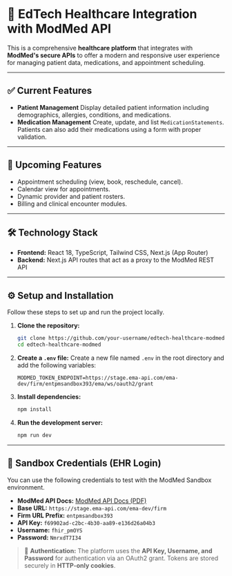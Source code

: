 # 🏥 EdTech Healthcare Integration with ModMed API

This is a comprehensive **healthcare platform** that integrates with **ModMed's secure APIs** to offer a modern and responsive user experience for managing patient data, medications, and appointment scheduling.

-----

## ✅ Current Features

  * **Patient Management**
    Display detailed patient information including demographics, allergies, conditions, and medications.
  * **Medication Management**
    Create, update, and list `MedicationStatements`. Patients can also add their medications using a form with proper validation.

-----

## 📅 Upcoming Features

  * Appointment scheduling (view, book, reschedule, cancel).
  * Calendar view for appointments.
  * Dynamic provider and patient rosters.
  * Billing and clinical encounter modules.

-----

## 🛠️ Technology Stack

  * **Frontend:** React 18, TypeScript, Tailwind CSS, Next.js (App Router)
  * **Backend:** Next.js API routes that act as a proxy to the ModMed REST API

-----

## ⚙️ Setup and Installation

Follow these steps to set up and run the project locally.

1.  **Clone the repository:**
    ```bash
    git clone https://github.com/your-username/edtech-healthcare-modmed.git
    cd edtech-healthcare-modmed
    ```
2.  **Create a `.env` file:**
    Create a new file named `.env` in the root directory and add the following variables:
    ```env
    MODMED_TOKEN_ENDPOINT=https://stage.ema-api.com/ema-dev/firm/entpmsandbox393/ema/ws/oauth2/grant
    ```
3.  **Install dependencies:**
    ```bash
    npm install
    ```
4.  **Run the development server:**
    ```bash
    npm run dev
    ```

-----

## 🔑 Sandbox Credentials (EHR Login)

You can use the following credentials to test with the ModMed Sandbox environment.

  * **ModMed API Docs:** [ModMed API Docs (PDF)](https://www.modmed.com/wp-content/uploads/2023/04/MMI-API-Documentation-April-2023.pdf)
  * **Base URL:** `https://stage.ema-api.com/ema-dev/firm`
  * **Firm URL Prefix:** `entpmsandbox393`
  * **API Key:** `f69902ad-c2bc-4b30-aa89-e136d26a04b3`
  * **Username:** `fhir_pmOYS`
  * **Password:** `NmrxdT7I34`

> 🔐 **Authentication:** The platform uses the **API Key, Username, and Password** for authentication via an OAuth2 grant. Tokens are stored securely in **HTTP-only cookies**.

